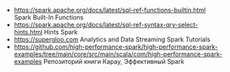 - https://spark.apache.org/docs/latest/sql-ref-functions-builtin.html Spark Built-In Functions
- https://spark.apache.org/docs/latest/sql-ref-syntax-qry-select-hints.html Hints Spark
- https://supergloo.com Analytics and Data Streaming Spark Tutorials
- https://github.com/high-performance-spark/high-performance-spark-examples/tree/main/core/src/main/scala/com/high-performance-spark-examples Репозиторий книги Карау, Эффективный Spark 